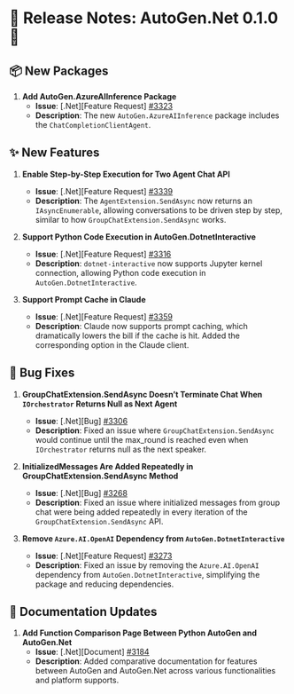 # 🎉 Release Notes: AutoGen.Net 0.1.0 🎉

## 📦 New Packages

1. **Add AutoGen.AzureAIInference Package**
   - **Issue**: [.Net][Feature Request] [#3323](https://github.com/microsoft/autogen/issues/3323)
   - **Description**: The new `AutoGen.AzureAIInference` package includes the `ChatCompletionClientAgent`.

## ✨ New Features

1. **Enable Step-by-Step Execution for Two Agent Chat API**

   - **Issue**: [.Net][Feature Request] [#3339](https://github.com/microsoft/autogen/issues/3339)
   - **Description**: The `AgentExtension.SendAsync` now returns an `IAsyncEnumerable`, allowing conversations to be driven step by step, similar to how `GroupChatExtension.SendAsync` works.

2. **Support Python Code Execution in AutoGen.DotnetInteractive**

   - **Issue**: [.Net][Feature Request] [#3316](https://github.com/microsoft/autogen/issues/3316)
   - **Description**: `dotnet-interactive` now supports Jupyter kernel connection, allowing Python code execution in `AutoGen.DotnetInteractive`.

3. **Support Prompt Cache in Claude**
   - **Issue**: [.Net][Feature Request] [#3359](https://github.com/microsoft/autogen/issues/3359)
   - **Description**: Claude now supports prompt caching, which dramatically lowers the bill if the cache is hit. Added the corresponding option in the Claude client.

## 🐛 Bug Fixes

1. **GroupChatExtension.SendAsync Doesn’t Terminate Chat When `IOrchestrator` Returns Null as Next Agent**

   - **Issue**: [.Net][Bug] [#3306](https://github.com/microsoft/autogen/issues/3306)
   - **Description**: Fixed an issue where `GroupChatExtension.SendAsync` would continue until the max_round is reached even when `IOrchestrator` returns null as the next speaker.

2. **InitializedMessages Are Added Repeatedly in GroupChatExtension.SendAsync Method**

   - **Issue**: [.Net][Bug] [#3268](https://github.com/microsoft/autogen/issues/3268)
   - **Description**: Fixed an issue where initialized messages from group chat were being added repeatedly in every iteration of the `GroupChatExtension.SendAsync` API.

3. **Remove `Azure.AI.OpenAI` Dependency from `AutoGen.DotnetInteractive`**
   - **Issue**: [.Net][Feature Request] [#3273](https://github.com/microsoft/autogen/issues/3273)
   - **Description**: Fixed an issue by removing the `Azure.AI.OpenAI` dependency from `AutoGen.DotnetInteractive`, simplifying the package and reducing dependencies.

## 📄 Documentation Updates

1. **Add Function Comparison Page Between Python AutoGen and AutoGen.Net**
   - **Issue**: [.Net][Document] [#3184](https://github.com/microsoft/autogen/issues/3184)
   - **Description**: Added comparative documentation for features between AutoGen and AutoGen.Net across various functionalities and platform supports.
